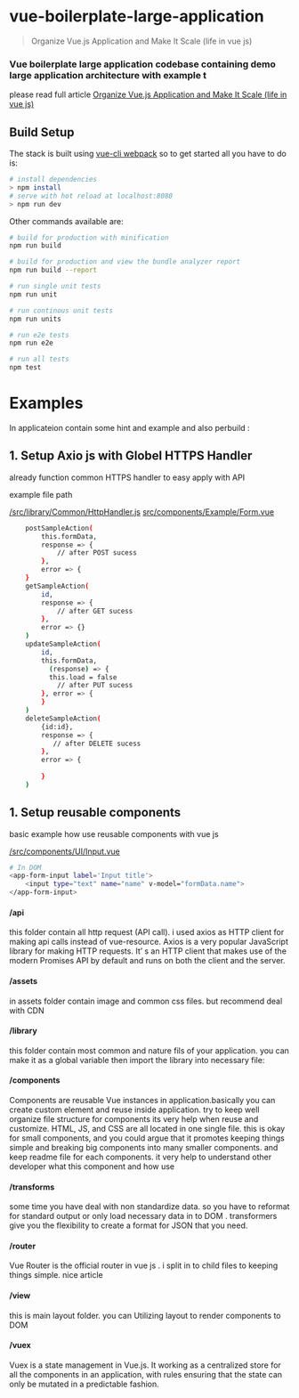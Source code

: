 # vue-boilerplate-large-application
> Organize Vue.js Application and Make It Scale (life in vue js)

### Vue boilerplate large application  codebase containing demo large application architecture with example t

please read full article 
[Organize Vue.js Application and Make It Scale (life in vue js)](https://medium.com/@channasmcs/organize-vue-js-application-and-make-it-scale-life-in-vue-js-28a40cb94dfe)

## Build Setup

The stack is built using [vue-cli webpack](https://github.com/vuejs-templates/webpack) so to get started all you have to do is:
``` bash
# install dependencies
> npm install
# serve with hot reload at localhost:8080
> npm run dev
```

Other commands available are:
``` bash
# build for production with minification
npm run build

# build for production and view the bundle analyzer report
npm run build --report

# run single unit tests
npm run unit

# run continous unit tests
npm run units

# run e2e tests
npm run e2e

# run all tests
npm test
```

# Examples
In applicateion contain some hint and example and also perbuild :

## 1. Setup Axio js with Globel HTTPS Handler 
already function common HTTPS handler to easy apply with API

 example file path   
 
[ /src/library/Common/HttpHandler.js](https://github.com/vuejs-templates/webpack)
[ src/components/Example/Form.vue](https://github.com/channasmcs/vue-boilerplate-large-application/blob/master/src/components/Example/Form.vue)
   
    
``` bash
    postSampleAction(
        this.formData,
        response => {
            // after POST sucess 
        },
        error => {
    }
    getSampleAction(
        id,
        response => {
            // after GET sucess     
        },
        error => {}
    )
    updateSampleAction(
        id,
        this.formData,
          (response) => {
          this.load = false
            // after PUT sucess
        }, error => {
        }
    )
    deleteSampleAction(
        {id:id},
        response => {
           // after DELETE sucess   
        },
        error => {
             
        }
    )
```

## 1. Setup reusable components
basic example how use reusable components with vue js

[ /src/components/UI/Input.vue](https://github.com/channasmcs/vue-boilerplate-large-application/blob/master/src/components/UI/Input.vue)

``` bash
# In DOM 
<app-form-input label='Input title'>
    <input type="text" name="name" v-model="formData.name">
</app-form-input>
```

#### /api

this folder contain all http request (API call). i used axios as HTTP client for making api calls instead of vue-resource. Axios is a very popular JavaScript library for making HTTP requests. It’ s an HTTP client that makes use of the modern Promises API by default and runs on both the client and the server.

#### /assets

in assets folder contain image and common css files. but recommend deal with CDN

#### /library

this folder contain most common and nature fils of your application. you can make it as a global variable then import the library into necessary file:


#### /components

Components are reusable Vue instances in application.basically you can create custom element and reuse inside application. try to keep well organize file structure for components its very help when reuse and customize. HTML, JS, and CSS are all located in one single file. this is okay for small components, and you could argue that it promotes keeping things simple and breaking big components into many smaller components. and keep readme file for each components. it very help to understand other developer what this component and how use


#### /transforms

some time you have deal with non standardize data. so you have to reformat for standard output or only load necessary data in to DOM . transformers give you the flexibility to create a format for JSON that you need.

#### /router

Vue Router is the official router in vue js . i split in to child files to keeping things simple. nice article

#### /view

this is main layout folder. you can Utilizing layout to render components to DOM

#### /vuex

Vuex is a state management in Vue.js. It working as a centralized store for all the components in an application, with rules ensuring that the state can only be mutated in a predictable fashion.

